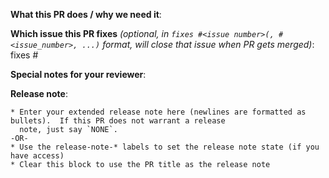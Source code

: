 <!--  Thanks for sending a pull request!  Here are some tips for you:

1. If this is your first time, read our contributor guidelines https://github.com/kubernetes/kubernetes/blob/master/CONTRIBUTING.md and developer guide https://github.com/kubernetes/kubernetes/blob/master/docs/devel/development.md

2. If you want *faster* PR reviews, read how: https://github.com/kubernetes/kubernetes/blob/master/docs/devel/faster_reviews.md

3. Follow the instructions for writing a release note: https://github.com/kubernetes/kubernetes/blob/master/docs/devel/pull-requests.md#release-notes
-->

**What this PR does / why we need it**:

**Which issue this PR fixes** *(optional, in `fixes #<issue number>(, #<issue_number>, ...)` format, will close that issue when PR gets merged)*: fixes #

**Special notes for your reviewer**:

**Release note**:
```release-note
* Enter your extended release note here (newlines are formatted as bullets).  If this PR does not warrant a release
  note, just say `NONE`.
-OR-
* Use the release-note-* labels to set the release note state (if you have access)
* Clear this block to use the PR title as the release note
```
